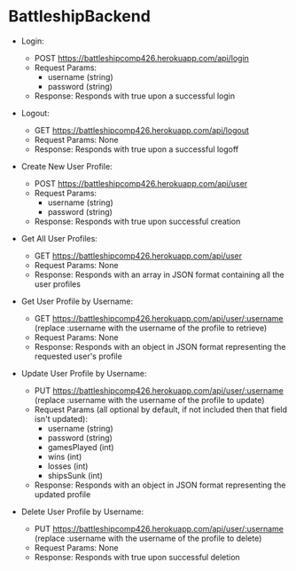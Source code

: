 # BattleshipBackend
- Login:
  - POST https://battleshipcomp426.herokuapp.com/api/login
  - Request Params:
    - username (string)
    - password (string)
  - Response: Responds with true upon a successful login
  
- Logout:
  - GET https://battleshipcomp426.herokuapp.com/api/logout
  - Request Params: None
  - Response: Responds with true upon a successful logoff
  
- Create New User Profile:
  - POST https://battleshipcomp426.herokuapp.com/api/user
  - Request Params:
    - username (string)
    - password (string)
  - Response: Responds with true upon successful creation

- Get All User Profiles:
  - GET https://battleshipcomp426.herokuapp.com/api/user
  - Request Params: None
  - Response: Responds with an array in JSON format containing all the user profiles
  
- Get User Profile by Username:
  - GET https://battleshipcomp426.herokuapp.com/api/user/:username (replace :username with the username of the profile to retrieve)
  - Request Params: None
  - Response: Responds with an object in JSON format representing the requested user's profile
  
- Update User Profile by Username:
  - PUT https://battleshipcomp426.herokuapp.com/api/user/:username (replace :username with the username of the profile to update)
  - Request Params (all optional by default, if not included then that field isn't updated): 
    - username (string)
    - password (string)
    - gamesPlayed (int)
    - wins (int)
    - losses (int)
    - shipsSunk (int)
  - Response: Responds with an object in JSON format representing the updated profile
  
- Delete User Profile by Username:
  - PUT https://battleshipcomp426.herokuapp.com/api/user/:username (replace :username with the username of the profile to delete)
  - Request Params: None
  - Response: Responds with true upon successful deletion
  
 
  
  
  
  
  
  
  
  
